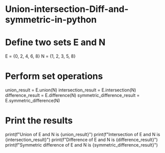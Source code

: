 # Union-intersection-Diff-and-symmetric-in-python
# Define two sets E and N
E = {0, 2, 4, 6, 8}
N = {1, 2, 3, 5, 8}

# Perform set operations
union_result = E.union(N)
intersection_result = E.intersection(N)
difference_result = E.difference(N)
symmetric_difference_result = E.symmetric_difference(N)

# Print the results
print(f"Union of E and N is {union_result}")
print(f"Intersection of E and N is {intersection_result}")
print(f"Difference of E and N is {difference_result}")
print(f"Symmetric difference of E and N is {symmetric_difference_result}")
